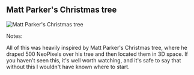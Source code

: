 ## Matt Parker's Christmas tree

![Matt Parker's Christmas tree](/emf-2024/photos/matt-parker.jpg)

Notes:

All of this was heavily inspired by Matt Parker's Christmas tree, where he draped 500 NeoPixels over his tree and then located them in 3D space. If you haven't seen this, it's well worth watching, and it's safe to say that without this I wouldn't have known where to start.
